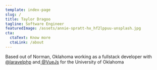 ```yaml
---
template: index-page
slug: /
title: Taylor Dragoo
tagline: Software Engineer
featuredImage: /assets/annie-spratt-hx_hf2lppuu-unsplash.jpg
cta:
  ctaText: Know more
  ctaLink: /about
---
```

Based out of Norman, Oklahoma working as a fullstack developer with [@laravelphp](https://twitter.com/laravelphp) and[ @VueJs](https://twitter.com/VueJs) for the[](https://twitter.com/UofOklahoma) University of Oklahoma